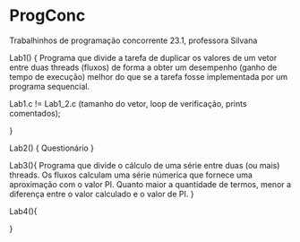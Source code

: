 # ProgConc
Trabalhinhos de programação concorrente 23.1, professora Silvana

Lab1() {
   Programa que divide a tarefa de duplicar os valores de um vetor entre duas threads (fluxos) de forma a obter um desempenho 
(ganho de tempo de execução) melhor do que se a tarefa fosse implementada por um programa sequencial.

Lab1.c != Lab1_2.c (tamanho do vetor, loop de verificação, prints comentados);

}

Lab2() {
  Questionário
}

Lab3(){
   Programa que divide o cálculo de uma série entre duas (ou mais) threads. Os fluxos calculam uma série númerica que fornece uma 
aproximação com o valor PI. Quanto maior a quantidade de termos, menor a diferença entre o valor calculado e o valor de PI.
}


Lab4(){

}
